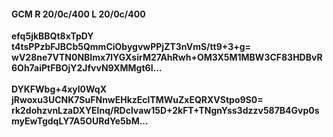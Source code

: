 #### GCM R 20/0c/400 L 20/0c/400
**efq5jkBBQt8xTpDY**<br/>**t4tsPPzbFJBCb5QmmCiObygvwPPjZT3nVmS/tt9+3+g=**<br/>**wV28ne7VTN0NBImx7lYGXsirM27AhRwh+OM3X5M1MBW3CF83HDBvR6Oh7aiPtFBOjY2JfvvN9XMMgt6I...**<br/><br/>
**DYKFWbg+4xyl0WqX**<br/>**jRwoxu3UCNK7SuFNnwEHkzEclTMWuZxEQRXVStpo9S0=**<br/>**rk2dohzvnLzaDXYElnq/RDclvaw15D+2kFT+TNgnYss3dzzv587B4Gvp0smyEwTgdqLY7A5OURdYe5bM...**